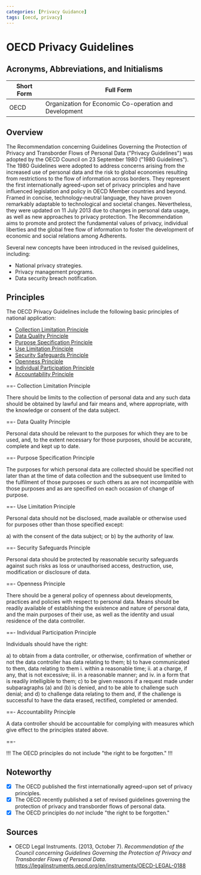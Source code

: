 ```yaml
---
categories: [Privacy Guidance]
tags: [oecd, privacy]
---
```


# OECD Privacy Guidelines

## Acronyms, Abbreviations, and Initialisms

| Short Form | Full Form |
| - | - |
| OECD | Organization for Economic Co-operation and Development |

## Overview

The Recommendation concerning Guidelines Governing the Protection of Privacy and Transborder Flows of Personal Data ("Privacy Guidelines") was adopted by the OECD Council on 23 September 1980 ("1980 Guidelines"). The 1980 Guidelines were adopted to address concerns arising from the increased use of personal data and the risk to global economies resulting from restrictions to the flow of information across borders. They represent the first internationally agreed-upon set of privacy principles and have influenced legislation and policy in OECD Member countries and beyond. Framed in concise, technology-neutral language, they have proven remarkably adaptable to technological and societal changes. Nevertheless, they were updated on 11 July 2013 due to changes in personal data usage, as well as new approaches to privacy protection. The Recommendation aims to promote and protect the fundamental values of privacy, individual liberties and the global free flow of information to foster the development of economic and social relations among Adherents.

Several new concepts have been introduced in the revised guidelines, including:

- National privacy strategies.
- Privacy management programs.
- Data security breach notification.

## Principles

The OECD Privacy Guidelines include the following basic principles of national application:

- [Collection Limitation Principle](#collection-limitation-principle)
- [Data Quality Principle](#data-quality-principle)
- [Purpose Specification Principle](#purpose-specification-principle)
- [Use Limitation Principle](#use-limitation-principle)
- [Security Safeguards Principle](#security-safeguards-principle)
- [Openness Principle](#openness-principle)
- [Individual Participation Principle](#individual-participation-principle)
- [Accountability Principle](#accountability-principle)

==- Collection Limitation Principle

There should be limits to the collection of personal data and any such data should be obtained by lawful and fair means and, where appropriate, with the knowledge or consent of the data subject.

==- Data Quality Principle

Personal data should be relevant to the purposes for which they are to be used, and, to the extent necessary for those purposes, should be accurate, complete and kept up to date.

==- Purpose Specification Principle

The purposes for which personal data are collected should be specified not later than at the time of data collection and the subsequent use limited to the fulfilment of those purposes or such others as are not incompatible with those purposes and as are specified on each occasion of change of purpose.

==- Use Limitation Principle

Personal data should not be disclosed, made available or otherwise used for purposes other than those specified except:

a) with the consent of the data subject; or
b) by the authority of law.

==- Security Safeguards Principle

Personal data should be protected by reasonable security safeguards against such risks as loss or unauthorised access, destruction, use, modification or disclosure of data.

==- Openness Principle

There should be a general policy of openness about developments, practices and policies with respect to personal data. Means should be readily available of establishing the existence and nature of personal data, and the main purposes of their use, as well as the identity and usual residence of the data controller.

==- Individual Participation Principle

Individuals should have the right:

a) to obtain from a data controller, or otherwise, confirmation of whether or not the data controller has data relating to them;
b) to have communicated to them, data relating to them
    i. within a reasonable time;
    ii. at a charge, if any, that is not excessive;
    iii. in a reasonable manner; and
    iv. in a form that is readily intelligible to them;
c) to be given reasons if a request made under subparagraphs (a) and (b) is denied, and to be able to challenge such denial; and
d) to challenge data relating to them and, if the challenge is successful to have the data erased, rectified, completed or amended.

==- Accountability Principle

A data controller should be accountable for complying with measures which give effect to the principles stated above.

==-

!!!
The OECD principles do not include "the right to be forgotten."
!!!

## Noteworthy

- [x] The OECD published the first internationally agreed-upon set of privacy principles.
- [x] The OECD recently published a set of revised guidelines governing the protection of privacy and transborder flows of personal data.
- [x] The OECD principles do *not* include "the right to be forgotten."

## Sources

- OECD Legal Instruments. (2013, October 7). *Recommendation of the Council concerning Guidelines Governing the Protection of Privacy and Transborder Flows of Personal Data*. https://legalinstruments.oecd.org/en/instruments/OECD-LEGAL-0188